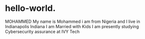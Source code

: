 # hello-world.
MOHAMMED
My name is Mohammed i am from Nigeria and I live in Indianapolis Indiana
I am Married with Kids
I am presently studying Cybersecurity assurance at IVY Tech
